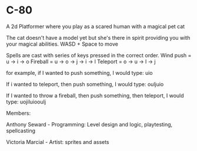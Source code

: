 # C-80
A 2d Platformer where you play as a scared human with a magical pet cat

The cat doesn't have a model yet but she's there in spirit providing you with your magical abilities.
WASD + Space to move

Spells are cast with series of keys pressed in the correct order.
Wind push = u -> i -> o
Fireball = u -> o -> j -> i -> l
Teleport = o -> u -> l -> j

for example, if I wanted to push something, I would type:
uio

If i wanted to teleport, then push something, I would type:
ouljuio

If I wanted to throw a fireball, then push something, then teleport, I would type:
uojiluiooulj

Members:

Anthony Seward - Programming: Level design and logic, playtesting, spellcasting

Victoria Marcial - Artist: sprites and assets   
